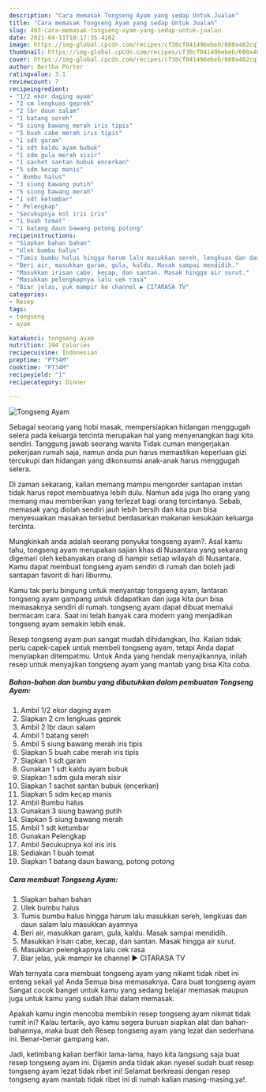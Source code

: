 ```yaml
---
description: "Cara memasak Tongseng Ayam yang sedap Untuk Jualan"
title: "Cara memasak Tongseng Ayam yang sedap Untuk Jualan"
slug: 463-cara-memasak-tongseng-ayam-yang-sedap-untuk-jualan
date: 2021-04-11T10:17:35.416Z
image: https://img-global.cpcdn.com/recipes/cf30cf041496ebeb/680x482cq70/tongseng-ayam-foto-resep-utama.jpg
thumbnail: https://img-global.cpcdn.com/recipes/cf30cf041496ebeb/680x482cq70/tongseng-ayam-foto-resep-utama.jpg
cover: https://img-global.cpcdn.com/recipes/cf30cf041496ebeb/680x482cq70/tongseng-ayam-foto-resep-utama.jpg
author: Bertha Porter
ratingvalue: 3.1
reviewcount: 7
recipeingredient:
- "1/2 ekor daging ayam"
- "2 cm lengkuas geprek"
- "2 lbr daun salam"
- "1 batang sereh"
- "5 siung bawang merah iris tipis"
- "5 buah cabe merah iris tipis"
- "1 sdt garam"
- "1 sdt kaldu ayam bubuk"
- "1 sdm gula merah sisir"
- "1 sachet santan bubuk encerkan"
- "5 sdm kecap manis"
- " Bumbu halus"
- "3 siung bawang putih"
- "5 siung bawang merah"
- "1 sdt ketumbar"
- " Pelengkap"
- "Secukupnya kol iris iris"
- "1 buah tomat"
- "1 batang daun bawang potong potong"
recipeinstructions:
- "Siapkan bahan bahan"
- "Ulek bumbu halus"
- "Tumis bumbu halus hingga harum lalu masukkan sereh, lengkuas dan daun salam lalu masukkan ayamnya"
- "Beri air, masukkan garam, gula, kaldu. Masak sampai mendidih."
- "Masukkan irisan cabe, kecap, dan santan. Masak hingga air surut."
- "Masukkan pelengkapnya lalu cek rasa"
- "Biar jelas, yuk mampir ke channel ▶️ CITARASA TV"
categories:
- Resep
tags:
- tongseng
- ayam

katakunci: tongseng ayam 
nutrition: 194 calories
recipecuisine: Indonesian
preptime: "PT34M"
cooktime: "PT34M"
recipeyield: "1"
recipecategory: Dinner

---
```



![Tongseng Ayam](https://img-global.cpcdn.com/recipes/cf30cf041496ebeb/680x482cq70/tongseng-ayam-foto-resep-utama.jpg)

Sebagai seorang yang hobi masak, mempersiapkan hidangan menggugah selera pada keluarga tercinta merupakan hal yang menyenangkan bagi kita sendiri. Tanggung jawab seorang  wanita Tidak cuman mengerjakan pekerjaan rumah saja, namun anda pun harus memastikan keperluan gizi tercukupi dan hidangan yang dikonsumsi anak-anak harus menggugah selera.

Di zaman  sekarang, kalian memang mampu mengorder santapan instan tidak harus repot membuatnya lebih dulu. Namun ada juga lho orang yang memang mau memberikan yang terlezat bagi orang tercintanya. Sebab, memasak yang diolah sendiri jauh lebih bersih dan kita pun bisa menyesuaikan masakan tersebut berdasarkan makanan kesukaan keluarga tercinta. 



Mungkinkah anda adalah seorang penyuka tongseng ayam?. Asal kamu tahu, tongseng ayam merupakan sajian khas di Nusantara yang sekarang digemari oleh kebanyakan orang di hampir setiap wilayah di Nusantara. Kamu dapat membuat tongseng ayam sendiri di rumah dan boleh jadi santapan favorit di hari liburmu.

Kamu tak perlu bingung untuk menyantap tongseng ayam, lantaran tongseng ayam gampang untuk didapatkan dan juga kita pun bisa memasaknya sendiri di rumah. tongseng ayam dapat dibuat memalui bermacam cara. Saat ini telah banyak cara modern yang menjadikan tongseng ayam semakin lebih enak.

Resep tongseng ayam pun sangat mudah dihidangkan, lho. Kalian tidak perlu capek-capek untuk membeli tongseng ayam, tetapi Anda dapat menyiapkan ditempatmu. Untuk Anda yang hendak menyajikannya, inilah resep untuk menyajikan tongseng ayam yang mantab yang bisa Kita coba.

<!--inarticleads1-->

##### Bahan-bahan dan bumbu yang dibutuhkan dalam pembuatan Tongseng Ayam:

1. Ambil 1/2 ekor daging ayam
1. Siapkan 2 cm lengkuas geprek
1. Ambil 2 lbr daun salam
1. Ambil 1 batang sereh
1. Ambil 5 siung bawang merah iris tipis
1. Siapkan 5 buah cabe merah iris tipis
1. Siapkan 1 sdt garam
1. Gunakan 1 sdt kaldu ayam bubuk
1. Siapkan 1 sdm gula merah sisir
1. Siapkan 1 sachet santan bubuk (encerkan)
1. Siapkan 5 sdm kecap manis
1. Ambil  Bumbu halus
1. Gunakan 3 siung bawang putih
1. Siapkan 5 siung bawang merah
1. Ambil 1 sdt ketumbar
1. Gunakan  Pelengkap
1. Ambil Secukupnya kol iris iris
1. Sediakan 1 buah tomat
1. Siapkan 1 batang daun bawang, potong potong




<!--inarticleads2-->

##### Cara membuat Tongseng Ayam:

1. Siapkan bahan bahan
1. Ulek bumbu halus
1. Tumis bumbu halus hingga harum lalu masukkan sereh, lengkuas dan daun salam lalu masukkan ayamnya
1. Beri air, masukkan garam, gula, kaldu. Masak sampai mendidih.
1. Masukkan irisan cabe, kecap, dan santan. Masak hingga air surut.
1. Masukkan pelengkapnya lalu cek rasa
1. Biar jelas, yuk mampir ke channel ▶️ CITARASA TV




Wah ternyata cara membuat tongseng ayam yang nikamt tidak ribet ini enteng sekali ya! Anda Semua bisa memasaknya. Cara buat tongseng ayam Sangat cocok banget untuk kamu yang sedang belajar memasak maupun juga untuk kamu yang sudah lihai dalam memasak.

Apakah kamu ingin mencoba membikin resep tongseng ayam nikmat tidak rumit ini? Kalau tertarik, ayo kamu segera buruan siapkan alat dan bahan-bahannya, maka buat deh Resep tongseng ayam yang lezat dan sederhana ini. Benar-benar gampang kan. 

Jadi, ketimbang kalian berfikir lama-lama, hayo kita langsung saja buat resep tongseng ayam ini. Dijamin anda tiidak akan nyesel sudah buat resep tongseng ayam lezat tidak ribet ini! Selamat berkreasi dengan resep tongseng ayam mantab tidak ribet ini di rumah kalian masing-masing,ya!.

